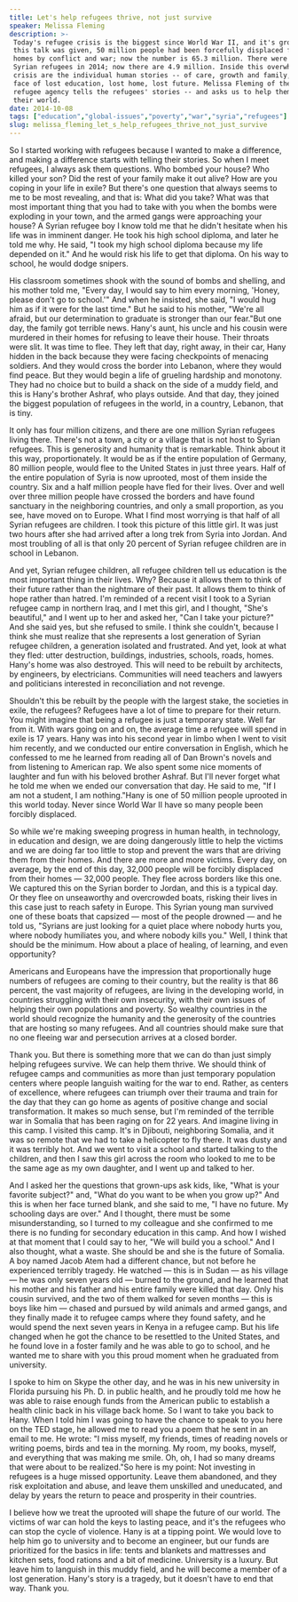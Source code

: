```yaml
---
title: Let's help refugees thrive, not just survive
speaker: Melissa Fleming
description: >-
 Today's refugee crisis is the biggest since World War II, and it's growing. When
 this talk was given, 50 million people had been forcefully displaced from their
 homes by conflict and war; now the number is 65.3 million. There were 3 million
 Syrian refugees in 2014; now there are 4.9 million. Inside this overwhelming
 crisis are the individual human stories -- of care, growth and family, in the
 face of lost education, lost home, lost future. Melissa Fleming of the UN's
 refugee agency tells the refugees' stories -- and asks us to help them rebuild
 their world.
date: 2014-10-08
tags: ["education","global-issues","poverty","war","syria","refugees"]
slug: melissa_fleming_let_s_help_refugees_thrive_not_just_survive
---
```


So I started working with refugees because I wanted to make a difference, and making a
difference starts with telling their stories. So when I meet refugees, I always ask them
questions. Who bombed your house? Who killed your son? Did the rest of your family make it
out alive? How are you coping in your life in exile? But there's one question that always
seems to me to be most revealing, and that is: What did you take? What was that most
important thing that you had to take with you when the bombs were exploding in your town,
and the armed gangs were approaching your house? A Syrian refugee boy I know told me that
he didn't hesitate when his life was in imminent danger. He took his high school diploma,
and later he told me why. He said, "I took my high school diploma because my life depended
on it." And he would risk his life to get that diploma. On his way to school, he would
dodge snipers.

His classroom sometimes shook with the sound of bombs and shelling, and his mother told
me, "Every day, I would say to him every morning, 'Honey, please don't go to school.'" And
when he insisted, she said, "I would hug him as if it were for the last time." But he said
to his mother, "We're all afraid, but our determination to graduate is stronger than our
fear."But one day, the family got terrible news. Hany's aunt, his uncle and his cousin
were murdered in their homes for refusing to leave their house. Their throats were slit.
It was time to flee. They left that day, right away, in their car, Hany hidden in the back
because they were facing checkpoints of menacing soldiers. And they would cross the border
into Lebanon, where they would find peace. But they would begin a life of grueling
hardship and monotony. They had no choice but to build a shack on the side of a muddy
field, and this is Hany's brother Ashraf, who plays outside. And that day, they joined the
biggest population of refugees in the world, in a country, Lebanon, that is
tiny.

It only has four million citizens, and there are one million Syrian refugees living there.
There's not a town, a city or a village that is not host to Syrian refugees. This is
generosity and humanity that is remarkable. Think about it this way, proportionately. It
would be as if the entire population of Germany, 80 million people, would flee to the
United States in just three years. Half of the entire population of Syria is now uprooted,
most of them inside the country. Six and a half million people have fled for their lives.
Over and well over three million people have crossed the borders and have found sanctuary
in the neighboring countries, and only a small proportion, as you see, have moved on to
Europe. What I find most worrying is that half of all Syrian refugees are children. I took
this picture of this little girl. It was just two hours after she had arrived after a long
trek from Syria into Jordan. And most troubling of all is that only 20 percent of Syrian
refugee children are in school in Lebanon.

And yet, Syrian refugee children, all refugee children tell us education is the most
important thing in their lives. Why? Because it allows them to think of their future
rather than the nightmare of their past. It allows them to think of hope rather than
hatred. I'm reminded of a recent visit I took to a Syrian refugee camp in northern Iraq,
and I met this girl, and I thought, "She's beautiful," and I went up to her and asked her,
"Can I take your picture?" And she said yes, but she refused to smile. I think she
couldn't, because I think she must realize that she represents a lost generation of Syrian
refugee children, a generation isolated and frustrated. And yet, look at what they fled:
utter destruction, buildings, industries, schools, roads, homes. Hany's home was also
destroyed. This will need to be rebuilt by architects, by engineers, by electricians.
Communities will need teachers and lawyers and politicians interested in reconciliation
and not revenge.

Shouldn't this be rebuilt by the people with the largest stake, the societies in exile,
the refugees? Refugees have a lot of time to prepare for their return. You might imagine
that being a refugee is just a temporary state. Well far from it. With wars going on and
on, the average time a refugee will spend in exile is 17 years. Hany was into his second
year in limbo when I went to visit him recently, and we conducted our entire conversation
in English, which he confessed to me he learned from reading all of Dan Brown's novels and
from listening to American rap. We also spent some nice moments of laughter and fun with
his beloved brother Ashraf. But I'll never forget what he told me when we ended our
conversation that day. He said to me, "If I am not a student, I am nothing."Hany is one of
50 million people uprooted in this world today. Never since World War II have so many
people been forcibly displaced.

So while we're making sweeping progress in human health, in technology, in education and
design, we are doing dangerously little to help the victims and we are doing far too
little to stop and prevent the wars that are driving them from their homes. And there are
more and more victims. Every day, on average, by the end of this day, 32,000 people will
be forcibly displaced from their homes — 32,000 people. They flee across borders like this
one. We captured this on the Syrian border to Jordan, and this is a typical day. Or they
flee on unseaworthy and overcrowded boats, risking their lives in this case just to reach
safety in Europe. This Syrian young man survived one of these boats that capsized — most
of the people drowned — and he told us, "Syrians are just looking for a quiet place where
nobody hurts you, where nobody humiliates you, and where nobody kills you." Well, I think
that should be the minimum. How about a place of healing, of learning, and even
opportunity?

Americans and Europeans have the impression that proportionally huge numbers of refugees
are coming to their country, but the reality is that 86 percent, the vast majority of
refugees, are living in the developing world, in countries struggling with their own
insecurity, with their own issues of helping their own populations and poverty. So wealthy
countries in the world should recognize the humanity and the generosity of the countries
that are hosting so many refugees. And all countries should make sure that no one fleeing
war and persecution arrives at a closed border.

Thank you. But there is something more that we can do than just simply helping refugees
survive. We can help them thrive. We should think of refugee camps and communities as more
than just temporary population centers where people languish waiting for the war to end.
Rather, as centers of excellence, where refugees can triumph over their trauma and train
for the day that they can go home as agents of positive change and social
transformation. It makes so much sense, but I'm reminded of the terrible war in Somalia
that has been raging on for 22 years. And imagine living in this camp. I visited this
camp. It's in Djibouti, neighboring Somalia, and it was so remote that we had to take a
helicopter to fly there. It was dusty and it was terribly hot. And we went to visit a
school and started talking to the children, and then I saw this girl across the room who
looked to me to be the same age as my own daughter, and I went up and talked to
her.

And I asked her the questions that grown-ups ask kids, like, "What is your favorite
subject?" and, "What do you want to be when you grow up?" And this is when her face turned
blank, and she said to me, "I have no future. My schooling days are over." And I thought,
there must be some misunderstanding, so I turned to my colleague and she confirmed to me
there is no funding for secondary education in this camp. And how I wished at that moment
that I could say to her, "We will build you a school." And I also thought, what a waste.
She should be and she is the future of Somalia. A boy named Jacob Atem had a different
chance, but not before he experienced terribly tragedy. He watched — this is in Sudan — as
his village — he was only seven years old — burned to the ground, and he learned that his
mother and his father and his entire family were killed that day. Only his cousin
survived, and the two of them walked for seven months — this is boys like him — chased and
pursued by wild animals and armed gangs, and they finally made it to refugee camps where
they found safety, and he would spend the next seven years in Kenya in a refugee camp. But
his life changed when he got the chance to be resettled to the United States, and he found
love in a foster family and he was able to go to school, and he wanted me to share with
you this proud moment when he graduated from university.

I spoke to him on Skype the other day, and he was in his new university in Florida
pursuing his Ph. D. in public health, and he proudly told me how he was able to raise
enough funds from the American public to establish a health clinic back in his village
back home. So I want to take you back to Hany. When I told him I was going to have the
chance to speak to you here on the TED stage, he allowed me to read you a poem that he
sent in an email to me. He wrote: "I miss myself, my friends, times of reading novels or
writing poems, birds and tea in the morning. My room, my books, myself, and everything
that was making me smile. Oh, oh, I had so many dreams that were about to be realized."So
here is my point: Not investing in refugees is a huge missed opportunity. Leave them
abandoned, and they risk exploitation and abuse, and leave them unskilled and uneducated,
and delay by years the return to peace and prosperity in their countries.

I believe how we treat the uprooted will shape the future of our world. The victims of war
can hold the keys to lasting peace, and it's the refugees who can stop the cycle of
violence. Hany is at a tipping point. We would love to help him go to university and to
become an engineer, but our funds are prioritized for the basics in life: tents and
blankets and mattresses and kitchen sets, food rations and a bit of medicine. University
is a luxury. But leave him to languish in this muddy field, and he will become a member of
a lost generation. Hany's story is a tragedy, but it doesn't have to end that way. Thank
you.

<!--
ad_duration=3.33
comment_count=84
event="TEDGlobal 2014"
external_start_time=0
has_talk_citation=1
intro_duration=11.82
is_subtitle_required="False"
is_talk_featured="True"
language="en"
language_swap="False"
native_language="en"
number_of_related_talks=6
number_of_speakers=1
number_of_subtitled_videos=29
number_of_tags=6
number_of_talk_download_languages=29
number_of_talk_more_resources=3
number_of_talk_recommendations=3
number_of_talks_take_actions=1
post_ad_duration=0.83
published_timestamp="2014-10-16 14:40:44"
recording_date="2014-10-08"
speaker_description="Voice for refugees"
speaker_is_published=1
speaker_name="Melissa Fleming"
talk_name="Let's help refugees thrive, not just survive"
talk_recommendations_blurb="Explore these resources to learn more about the plight of refugees worldwide."
talks_tags=["education","global-issues","poverty","war","syria","refugees"]
url_audio="https://download.ted.com/talks/MelissaFleming_2014G.mp3?apikey=acme-roadrunner"
url_photo_speaker="https://pe.tedcdn.com/images/ted/ce04732c80560bfe7595ef279a112c5d5e7085b1_254x191.jpg"
url_photo_talk="https://pe.tedcdn.com/images/ted/5ddc239be84a6c05cd1f3970141e5ce18830a28e_2880x1620.jpg"
url_webpage="https://www.ted.com/talks/melissa_fleming_let_s_help_refugees_thrive_not_just_survive"
video_type_name="TED Stage Talk"
-->